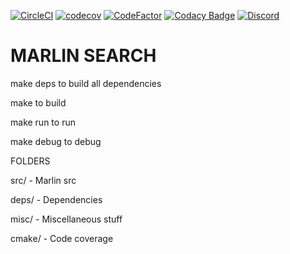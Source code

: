 [![CircleCI](https://circleci.com/gh/marlinsearch/marlin.svg?style=shield)](https://circleci.com/gh/marlinsearch/marlin) [![codecov](https://codecov.io/gh/marlinsearch/marlin/branch/master/graph/badge.svg)](https://codecov.io/gh/marlinsearch/marlin)
[![CodeFactor](https://www.codefactor.io/repository/github/marlinsearch/marlin/badge)](https://www.codefactor.io/repository/github/marlinsearch/marlin)
[![Codacy Badge](https://api.codacy.com/project/badge/Grade/ffd0f5d5fab84041acd82f26b2d7e35f)](https://app.codacy.com/app/marlindev/marlin?utm_source=github.com&utm_medium=referral&utm_content=marlinsearch/marlin&utm_campaign=Badge_Grade_Dashboard)
[![Discord](https://img.shields.io/discord/498010263354736651.svg)](https://discordapp.com/channels/498010263354736651)

# MARLIN SEARCH
make deps to build all dependencies

make to build

make run to run

make debug to debug


FOLDERS

src/ - Marlin src

deps/ - Dependencies

misc/ - Miscellaneous stuff

cmake/ - Code coverage


